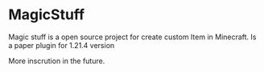 # MagicStuff

Magic stuff is a open source project for create custom Item in Minecraft. Is a paper plugin for 1.21.4 version

More inscrution in the future.
